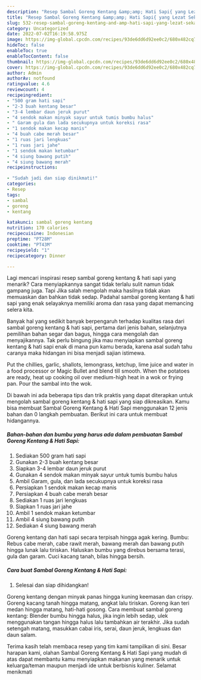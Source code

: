 ```yaml
---
description: "Resep Sambal Goreng Kentang &amp;amp; Hati Sapi{ yang Lezat Sekali,  Menu Buat lebaran"
title: "Resep Sambal Goreng Kentang &amp;amp; Hati Sapi{ yang Lezat Sekali,  Menu Buat lebaran"
slug: 532-resep-sambal-goreng-kentang-and-amp-hati-sapi-yang-lezat-sekali-menu-buat-lebaran
category: Uncategorized
date: 2022-07-02T16:19:58.975Z
image: https://img-global.cpcdn.com/recipes/93de6dd6d92ee0c2/680x482cq70/sambal-goreng-kentang-hati-sapi-foto-resep-utama.jpg
hideToc: false
enableToc: true
enableTocContent: false
thumbnail: https://img-global.cpcdn.com/recipes/93de6dd6d92ee0c2/680x482cq70/sambal-goreng-kentang-hati-sapi-foto-resep-utama.jpg
cover: https://img-global.cpcdn.com/recipes/93de6dd6d92ee0c2/680x482cq70/sambal-goreng-kentang-hati-sapi-foto-resep-utama.jpg
author: Admin
authorAv: notfound
ratingvalue: 4.6
reviewcount: 4
recipeingredient:
- "500 gram hati sapi"
- "2-3 buah kentang besar"
- "3-4 lembar daun jeruk purut"
- "4 sendok makan minyak sayur untuk tumis bumbu halus"
- " Garam gula dan lada secukupnya untuk koreksi rasa"
- "1 sendok makan kecap manis"
- "4 buah cabe merah besar"
- "1 ruas jari lengkuas"
- "1 ruas jari jahe"
- "1 sendok makan ketumbar"
- "4 siung bawang putih"
- "4 siung bawang merah"
recipeinstructions:

- "Sudah jadi dan siap dinikmati!"
categories:
- Resep
tags:
- sambal
- goreng
- kentang

katakunci: sambal goreng kentang 
nutrition: 170 calories
recipecuisine: Indonesian
preptime: "PT28M"
cooktime: "PT43M"
recipeyield: "1"
recipecategory: Dinner

---
```



Lagi mencari inspirasi resep sambal goreng kentang &amp; hati sapi yang menarik? Cara menyiapkannya sangat tidak terlalu sulit namun tidak gampang juga. Tapi Jika salah mengolah maka hasilnya tidak akan memuaskan dan bahkan tidak sedap. Padahal sambal goreng kentang &amp; hati sapi yang enak selayaknya memiliki aroma dan rasa yang dapat memancing selera kita.


Banyak hal yang sedikit banyak berpengaruh terhadap kualitas rasa dari sambal goreng kentang &amp; hati sapi, pertama dari jenis bahan, selanjutnya pemilihan bahan segar dan bagus, hingga cara mengolah dan menyajikannya. Tak perlu bingung jika mau menyiapkan sambal goreng kentang &amp; hati sapi enak di mana pun kamu berada, karena asal sudah tahu caranya maka hidangan ini bisa menjadi sajian istimewa.

Put the chillies, garlic, shallots, lemongrass, ketchup, lime juice and water in a food processor or Magic Bullet and blend till smooth. When the potatoes are ready, heat up cooking oil over medium-high heat in a wok or frying pan. Pour the sambal into the wok.


Di bawah ini ada beberapa tips dan trik praktis yang dapat diterapkan untuk mengolah sambal goreng kentang &amp; hati sapi yang siap dikreasikan. Kamu bisa membuat Sambal Goreng Kentang &amp; Hati Sapi menggunakan 12 jenis bahan dan 0 langkah pembuatan. Berikut ini cara untuk membuat hidangannya.

<!--inarticleads1-->

##### Bahan-bahan dan bumbu yang harus ada dalam pembuatan Sambal Goreng Kentang &amp; Hati Sapi:

1. Sediakan 500 gram hati sapi
1. Gunakan 2-3 buah kentang besar
1. Siapkan 3-4 lembar daun jeruk purut
1. Gunakan 4 sendok makan minyak sayur untuk tumis bumbu halus
1. Ambil  Garam, gula, dan lada secukupnya untuk koreksi rasa
1. Persiapkan 1 sendok makan kecap manis
1. Persiapkan 4 buah cabe merah besar
1. Sediakan 1 ruas jari lengkuas
1. Siapkan 1 ruas jari jahe
1. Ambil 1 sendok makan ketumbar
1. Ambil 4 siung bawang putih
1. Sediakan 4 siung bawang merah


Goreng kentang dan hati sapi secara terpisah hingga agak kering. Bumbu: Rebus cabe merah, cabe rawit merah, bawang merah dan bawang putih hingga lunak lalu tiriskan. Haluskan bumbu yang direbus bersama terasi, gula dan garam. Cuci kacang tanah, bilas hingga bersih. 

<!--inarticleads2-->

##### Cara buat Sambal Goreng Kentang &amp; Hati Sapi:


1. Selesai dan siap dihidangkan!

Goreng kentang dengan minyak panas hingga kuning keemasan dan crispy. Goreng kacang tanah hingga matang, angkat lalu tiriskan. Goreng ikan teri medan hingga matang, hati-hati gosong. Cara membuat sambal goreng kentang: Blender bumbu hingga halus, jika ingin lebih sedap, ulek menggunakan tangan hingga halus lalu tambahkan air terakhir. Jika sudah setengah matang, masukkan cabai iris, serai, daun jeruk, lengkuas dan daun salam. 

Terima kasih telah membaca resep yang tim kami tampilkan di sini. Besar harapan kami, olahan Sambal Goreng Kentang &amp; Hati Sapi yang mudah di atas dapat membantu kamu menyiapkan makanan yang menarik untuk keluarga/teman maupun menjadi ide untuk berbisnis kuliner. Selamat menikmati
